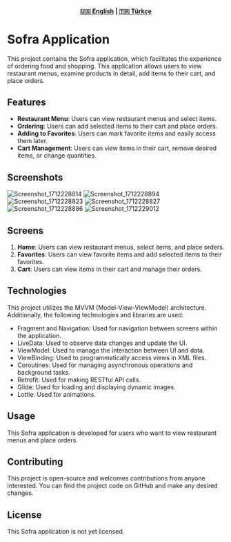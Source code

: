 <div align="center">
    <h4>
        <a href="README.md">🇺🇸 English</a>
        <span> | </span>
        <a href="README_TR.md">🇹🇷 Türkçe</a>
    </h4>
</div>

# Sofra Application

This project contains the Sofra application, which facilitates the experience of ordering food and shopping. This application allows users to view restaurant menus, examine products in detail, add items to their cart, and place orders.

## Features

- **Restaurant Menu**: Users can view restaurant menus and select items.
- **Ordering**: Users can add selected items to their cart and place orders.
- **Adding to Favorites**: Users can mark favorite items and easily access them later.
- **Cart Management**: Users can view items in their cart, remove desired items, or change quantities.

## Screenshots
![Screenshot_1712228814](https://github.com/efebadir/Sofra/assets/142944447/f63e7a91-6ccb-421d-94c8-36f23ae0049c)
![Screenshot_1712228894](https://github.com/efebadir/Sofra/assets/142944447/c9075698-11b2-41cc-86d8-390090356af7)
![Screenshot_1712228823](https://github.com/efebadir/Sofra/assets/142944447/e511f1c1-0cda-499b-8431-21f86b3c7527)
![Screenshot_1712228827](https://github.com/efebadir/Sofra/assets/142944447/2a8f4988-3d22-4b35-929e-4a8294be8e8b)
![Screenshot_1712228886](https://github.com/efebadir/Sofra/assets/142944447/c7c76927-15ed-4f44-a399-1b58e8e71e95)
![Screenshot_1712229012](https://github.com/efebadir/Sofra/assets/142944447/6c2ce2c7-b984-44c2-95bc-eadc6e871638)



## Screens

1. **Home**: Users can view restaurant menus, select items, and place orders.
2. **Favorites**: Users can view favorite items and add selected items to their favorites.
3. **Cart**: Users can view items in their cart and manage their orders.

## Technologies

This project utilizes the MVVM (Model-View-ViewModel) architecture. Additionally, the following technologies and libraries are used:

- Fragment and Navigation: Used for navigation between screens within the application.
- LiveData: Used to observe data changes and update the UI.
- ViewModel: Used to manage the interaction between UI and data.
- ViewBinding: Used to programmatically access views in XML files.
- Coroutines: Used for managing asynchronous operations and background tasks.
- Retrofit: Used for making RESTful API calls.
- Glide: Used for loading and displaying dynamic images.
- Lottie: Used for animations.

## Usage

This Sofra application is developed for users who want to view restaurant menus and place orders.

## Contributing

This project is open-source and welcomes contributions from anyone interested. You can find the project code on GitHub and make any desired changes.

## License

This Sofra application is not yet licensed.
